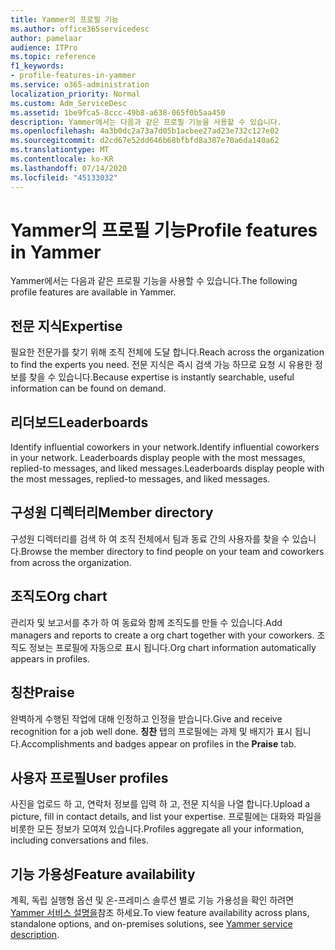 ```yaml
---
title: Yammer의 프로필 기능
ms.author: office365servicedesc
author: pamelaar
audience: ITPro
ms.topic: reference
f1_keywords:
- profile-features-in-yammer
ms.service: o365-administration
localization_priority: Normal
ms.custom: Adm_ServiceDesc
ms.assetid: 1be9fca5-8ccc-49b8-a638-065f0b5aa450
description: Yammer에서는 다음과 같은 프로필 기능을 사용할 수 있습니다.
ms.openlocfilehash: 4a3b0dc2a73a7d05b1acbee27ad23e732c127e02
ms.sourcegitcommit: d2cd67e52dd646b68bfbfd8a387e70a6da140a62
ms.translationtype: MT
ms.contentlocale: ko-KR
ms.lasthandoff: 07/14/2020
ms.locfileid: "45133032"
---
```

# <a name="profile-features-in-yammer"></a><span data-ttu-id="bb070-103">Yammer의 프로필 기능</span><span class="sxs-lookup"><span data-stu-id="bb070-103">Profile features in Yammer</span></span>

<span data-ttu-id="bb070-104">Yammer에서는 다음과 같은 프로필 기능을 사용할 수 있습니다.</span><span class="sxs-lookup"><span data-stu-id="bb070-104">The following profile features are available in Yammer.</span></span>
 
## <a name="expertise"></a><span data-ttu-id="bb070-105">전문 지식</span><span class="sxs-lookup"><span data-stu-id="bb070-105">Expertise</span></span>

<span data-ttu-id="bb070-106">필요한 전문가를 찾기 위해 조직 전체에 도달 합니다.</span><span class="sxs-lookup"><span data-stu-id="bb070-106">Reach across the organization to find the experts you need.</span></span> <span data-ttu-id="bb070-107">전문 지식은 즉시 검색 가능 하므로 요청 시 유용한 정보를 찾을 수 있습니다.</span><span class="sxs-lookup"><span data-stu-id="bb070-107">Because expertise is instantly searchable, useful information can be found on demand.</span></span>

## <a name="leaderboards"></a><span data-ttu-id="bb070-108">리더보드</span><span class="sxs-lookup"><span data-stu-id="bb070-108">Leaderboards</span></span>

<span data-ttu-id="bb070-109">Identify influential coworkers in your network.</span><span class="sxs-lookup"><span data-stu-id="bb070-109">Identify influential coworkers in your network.</span></span> <span data-ttu-id="bb070-110">Leaderboards display people with the most messages, replied-to messages, and liked messages.</span><span class="sxs-lookup"><span data-stu-id="bb070-110">Leaderboards display people with the most messages, replied-to messages, and liked messages.</span></span>

## <a name="member-directory"></a><span data-ttu-id="bb070-111">구성원 디렉터리</span><span class="sxs-lookup"><span data-stu-id="bb070-111">Member directory</span></span>

<span data-ttu-id="bb070-112">구성원 디렉터리를 검색 하 여 조직 전체에서 팀과 동료 간의 사용자를 찾을 수 있습니다.</span><span class="sxs-lookup"><span data-stu-id="bb070-112">Browse the member directory to find people on your team and coworkers from across the organization.</span></span>
  
## <a name="org-chart"></a><span data-ttu-id="bb070-113">조직도</span><span class="sxs-lookup"><span data-stu-id="bb070-113">Org chart</span></span>

<span data-ttu-id="bb070-114">관리자 및 보고서를 추가 하 여 동료와 함께 조직도를 만들 수 있습니다.</span><span class="sxs-lookup"><span data-stu-id="bb070-114">Add managers and reports to create a org chart together with your coworkers.</span></span> <span data-ttu-id="bb070-115">조직도 정보는 프로필에 자동으로 표시 됩니다.</span><span class="sxs-lookup"><span data-stu-id="bb070-115">Org chart information automatically appears in profiles.</span></span>
  
## <a name="praise"></a><span data-ttu-id="bb070-116">칭찬</span><span class="sxs-lookup"><span data-stu-id="bb070-116">Praise</span></span>

<span data-ttu-id="bb070-117">완벽하게 수행된 작업에 대해 인정하고 인정을 받습니다.</span><span class="sxs-lookup"><span data-stu-id="bb070-117">Give and receive recognition for a job well done.</span></span> <span data-ttu-id="bb070-118">**칭찬** 탭의 프로필에는 과제 및 배지가 표시 됩니다.</span><span class="sxs-lookup"><span data-stu-id="bb070-118">Accomplishments and badges appear on profiles in the **Praise** tab.</span></span>
 
## <a name="user-profiles"></a><span data-ttu-id="bb070-119">사용자 프로필</span><span class="sxs-lookup"><span data-stu-id="bb070-119">User profiles</span></span>

<span data-ttu-id="bb070-120">사진을 업로드 하 고, 연락처 정보를 입력 하 고, 전문 지식을 나열 합니다.</span><span class="sxs-lookup"><span data-stu-id="bb070-120">Upload a picture, fill in contact details, and list your expertise.</span></span> <span data-ttu-id="bb070-121">프로필에는 대화와 파일을 비롯한 모든 정보가 모여져 있습니다.</span><span class="sxs-lookup"><span data-stu-id="bb070-121">Profiles aggregate all your information, including conversations and files.</span></span>
  
## <a name="feature-availability"></a><span data-ttu-id="bb070-122">기능 가용성</span><span class="sxs-lookup"><span data-stu-id="bb070-122">Feature availability</span></span>

<span data-ttu-id="bb070-123">계획, 독립 실행형 옵션 및 온-프레미스 솔루션 별로 기능 가용성을 확인 하려면 [Yammer 서비스 설명을](yammer-service-description.md)참조 하세요.</span><span class="sxs-lookup"><span data-stu-id="bb070-123">To view feature availability across plans, standalone options, and on-premises solutions, see [Yammer service description](yammer-service-description.md).</span></span>
  

